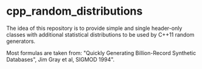 # cpp_random_distributions

The idea of this repository is to provide simple and single header-only classes with additional statistical distributions to be used by C++11 random generators.

Most formulas are taken from: "Quickly Generating Billion-Record Synthetic Databases", Jim Gray et al, SIGMOD 1994".
